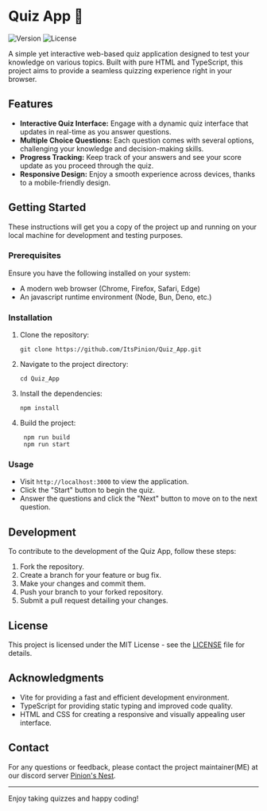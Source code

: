 # Quiz App 🎯

![Version](https://img.shields.io/badge/version-1.0.0-purple.svg)
![License](https://img.shields.io/badge/license-MIT-green.svg)

A simple yet interactive web-based quiz application designed to test your knowledge on various topics. Built with pure HTML and TypeScript, this project aims to provide a seamless quizzing experience right in your browser.

## Features

- **Interactive Quiz Interface:** Engage with a dynamic quiz interface that updates in real-time as you answer questions.
- **Multiple Choice Questions:** Each question comes with several options, challenging your knowledge and decision-making skills.
- **Progress Tracking:** Keep track of your answers and see your score update as you proceed through the quiz.
- **Responsive Design:** Enjoy a smooth experience across devices, thanks to a mobile-friendly design.

## Getting Started

These instructions will get you a copy of the project up and running on your local machine for development and testing purposes.

### Prerequisites

Ensure you have the following installed on your system:

- A modern web browser (Chrome, Firefox, Safari, Edge)
- An javascript runtime environment (Node, Bun, Deno, etc.)

### Installation

1. Clone the repository:
   ```
   git clone https://github.com/ItsPinion/Quiz_App.git
   ```
2. Navigate to the project directory:
   ```
   cd Quiz_App
   ```
3. Install the dependencies:
   ```
   npm install
   ```
4. Build the project:
   ```
    npm run build
    npm run start
   ```

### Usage

- Visit `http://localhost:3000` to view the application.
- Click the "Start" button to begin the quiz.
- Answer the questions and click the "Next" button to move on to the next question.

## Development

To contribute to the development of the Quiz App, follow these steps:

1. Fork the repository.
2. Create a branch for your feature or bug fix.
3. Make your changes and commit them.
4. Push your branch to your forked repository.
5. Submit a pull request detailing your changes.

## License

This project is licensed under the MIT License - see the [LICENSE](LICENSE) file for details.

## Acknowledgments

- Vite for providing a fast and efficient development environment.
- TypeScript for providing static typing and improved code quality.
- HTML and CSS for creating a responsive and visually appealing user interface.

## Contact

For any questions or feedback, please contact the project maintainer(ME) at our discord server [Pinion's Nest](https://discord.gg/XnzQUw3FPR).

---

Enjoy taking quizzes and happy coding!
